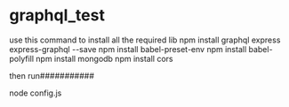 # graphql_test
use this command to install all the required lib
npm install graphql express express-graphql --save
npm install babel-preset-env
npm install babel-polyfill
npm install mongodb
npm install cors

then run###########
 
 node config.js
